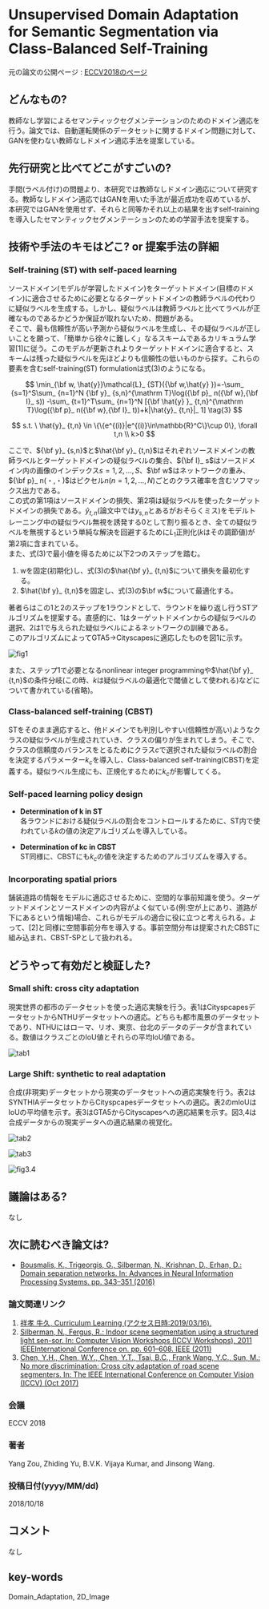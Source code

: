 # Unsupervised Domain Adaptation for Semantic Segmentation via Class-Balanced Self-Training 

元の論文の公開ページ : [ECCV2018のページ](http://openaccess.thecvf.com/content_ECCV_2018/html/Yang_Zou_Unsupervised_Domain_Adaptation_ECCV_2018_paper.html
)

## どんなもの?
教師なし学習によるセマンティックセグメンテーションのためのドメイン適応を行う。論文では、自動運転関係のデータセットに関するドメイン問題に対して、GANを使わない教師なしドメイン適応手法を提案している。

## 先行研究と比べてどこがすごいの?
手間(ラベル付け)の問題より、本研究では教師なしドメイン適応について研究する。教師なしドメイン適応ではGANを用いた手法が最近成功を収めているが、本研究ではGANを使用せず、それらと同等かそれ以上の結果を出すself-trainingを導入したセマンティックセグメンテーションのための学習手法を提案する。

## 技術や手法のキモはどこ? or 提案手法の詳細
### **Self-training (ST) with self-paced learning**
ソースドメイン(モデルが学習したドメイン)をターゲットドメイン(目標のドメイン)に適合させるために必要となるターゲットドメインの教師ラベルの代わりに疑似ラベルを生成する。しかし、疑似ラベルは教師ラベルと比べてラベルが正確なものであるかどうか保証が取れないため、問題がある。  
そこで、最も信頼性が高い予測から疑似ラベルを生成し、その疑似ラベルが正しいことを願って、「簡単から徐々に難しく」なるスキームであるカリキュラム学習[1]に従う。このモデルが更新されよりターゲットドメインに適合すると、スキームは残った疑似ラベルを先ほどよりも信頼性の低いものから探す。これらの要素を含むself-training(ST) formulationは式(3)のようになる。

$$
\min_{\bf w, \hat{y}}\mathcal{L}_ {ST}({\bf w,\hat{y} })=-\sum_ {s=1}^S\sum_ {n=1}^N {\bf y}_ {s,n}^{\mathrm T}\log({\bf p}_ n({\bf w},{\bf I}_ s))
-\sum_ {t=1}^T\sum_ {n=1}^N [{\bf \hat{y} }_ {t,n}^{\mathrm T}\log({\bf p}_ n({\bf w},{\bf I}_ t))+k|\hat{y}_ {t,n}|_ 1] \tag{3}
$$

$$
s.t. \ \hat{y}_ {t,n} \in \{\{e^{(i)}|e^{(i)}\in\mathbb{R}^C\}\cup 0\}, \forall t,n \\
k>0
$$

ここで、${\bf y}_ {s,n}$と$\hat{\bf y}_ {t,n}$はそれぞれソースドメインの教師ラベルとターゲットドメインの疑似ラベルの集合、${\bf I}_ s$はソースドメイン内の画像のインデックス$s=1,2,\ldots , S$、$\bf w$はネットワークの重み、${\bf p}_ n(・,・)$はピクセル$n(n=1,2,\ldots , N)$ごとのクラス確率を含むソフマックス出力である。  
この式の第1項はソースドメインの損失、第2項は疑似ラベルを使ったターゲットドメインの損失である。$\hat{y}_ {t,n}$(論文中では$y_ {s,n}$とあるがおそらくミス)をモデルトレーニング中の疑似ラベル無視を誘発する0として割り振るとき、全ての疑似ラベルを無視するという単純な解決を回避するために$L_ 1$正則化($k$はその調節値)が第2項に含まれている。  
また、式(3)で最小値を得るために以下2つのステップを踏む。

1. wを固定(初期化)し、式(3)の$\hat{\bf y}_ {t,n}$について損失を最初化する。
2. $\hat{\bf y}_ {t,n}$を固定し、式(3)の$\bf w$について最適化する。

著者らはこの1と2のステップを1ラウンドとして、ラウンドを繰り返し行うSTアルゴリズムを提案する。直感的に、1はターゲットドメインからの疑似ラベルの選択、2は1で与えられた疑似ラベルによるネットワークの訓練である。  
このアルゴリズムによってGTA5->Cityscapesに適応したものを図1に示す。

![fig1](img/UDAfSSvCS/fig1.png)

また、ステップ1で必要となるnonlinear integer programmingや$\hat{\bf y}_ {t,n}$の条件分岐(この時、$k$は疑似ラベルの最適化で閾値として使われる)などについて書かれている(省略)。

### **Class-balanced self-training (CBST)**
STをそのまま適応すると、他ドメインでも判別しやすい(信頼性が高い)ようなクラスの疑似ラベルが生成されていき、クラスの偏りが生まれてしまう。そこで、クラスの信頼度のバランスをとるためにクラス$c$で選択された疑似ラベルの割合を決定するパラメーター$k_ c$を導入し、Class-balanced self-training(CBST)を定義する。疑似ラベル生成にも、正規化するために$k _c$が影響してくる。

### **Self-paced learning policy design**
- **Determination of k in ST**  
  各ラウンドにおける疑似ラベルの割合をコントロールするために、ST内で使われている$k$の値の決定アルゴリズムを導入している。

- **Determination of kc in CBST**  
  ST同様に、CBSTにも$k_ c$の値を決定するためのアルゴリズムを導入する。

### **Incorporating spatial priors**
舗装道路の情報をモデルに適応させるために、空間的な事前知識を使う。ターゲットドメインとソースドメインの内容がよく似ている(例:空が上にあり、道路が下にあるという情報)場合、これらがモデルの適合に役に立つと考えられる。よって、[2]と同様に空間事前分布を導入する。事前空間分布は提案されたCBSTに組み込まれ、CBST-SPとして扱われる。

## どうやって有効だと検証した?
### **Small shift: cross city adaptation**
現実世界の都市のデータセットを使った適応実験を行う。表1はCityspcapesデータセットからNTHUデータセットへの適応。どちらも都市風景のデータセットであり、NTHUにはローマ、リオ、東京、台北のデータのデータが含まれている。数値はクラスごとのIoU値とそれらの平均IoU値である。

![tab1](img/UDAfSSvCS/tab1.png)

### **Large Shift: synthetic to real adaptation**
合成(非現実)データセットから現実のデータセットへの適応実験を行う。表2はSYNTHIAデータセットからCityspcapesデータセットへの適応。表2のmIoUはIoUの平均値を示す。表3はGTA5からCityscapesへの適応結果を示す。図3,4は合成データからの現実データへの適応結果の視覚化。

![tab2](img/UDAfSSvCS/tab2.png)

![tab3](img/UDAfSSvCS/tab3.png)

![fig3.4](img/UDAfSSvCS/fig3.4.png)

## 議論はある?
なし

## 次に読むべき論文は?
- [Bousmalis, K., Trigeorgis, G., Silberman, N., Krishnan, D., Erhan, D.: Domain separation networks. In: Advances in Neural Information Processing Systems. pp. 343–351 (2016)](https://arxiv.org/abs/1608.06019)

### 論文関連リンク
1. [祥孝 牛久, Curriculum Learning (アクセス日時:2019/03/16).](https://www.slideshare.net/YoshitakaUshiku/20150530-kantocv-curriculumlearning)
2. [Silberman, N., Fergus, R.: Indoor scene segmentation using a structured light sen-sor. In: Computer Vision Workshops (ICCV Workshops), 2011 IEEEInternational Conference on. pp. 601–608. IEEE (2011)](http://citeseerx.ist.psu.edu/viewdoc/download?doi=10.1.1.365.9764&rep=rep1&type=pdf)
3. [Chen, Y.H., Chen, W.Y., Chen, Y.T., Tsai, B.C., Frank Wang, Y.C., Sun, M.: No more discrimination: Cross city adaptation of road scene segmenters. In: The IEEE International Conference on Computer Vision (ICCV) (Oct 2017)](https://yihsinchen.github.io/segmentation_adaptation/)

### 会議
ECCV 2018

### 著者
Yang Zou, Zhiding Yu, B.V.K. Vijaya Kumar, and Jinsong Wang.

### 投稿日付(yyyy/MM/dd)
2018/10/18

## コメント
なし

## key-words
Domain_Adaptation, 2D_Image